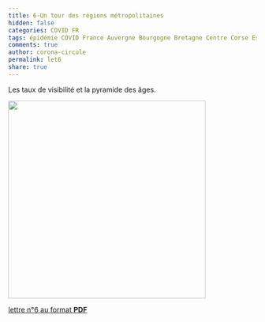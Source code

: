 ```yaml
---
title: 6-Un tour des régions métropolitaines
hidden: false
categories: COVID FR
tags: épidémie COVID France Auvergne Bourgogne Bretagne Centre Corse Est Normandie Aquitaine Occitanie Loire Provence âge hôpital
comments: true
author: corona-circule
permalink: let6
share: true
---
```


<link rel="stylesheet" href="../assets/css/style.css">

Les taux de visibilité et la pyramide des âges. <br/>


<img src='/lettres/images/img-06.png' width='400px'/>

[lettre n°6 au format __PDF__](/lettres/resources/pdf/lettre-06.pdf)
